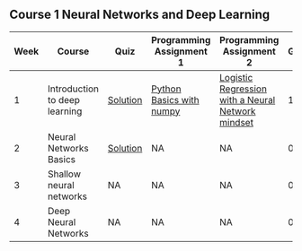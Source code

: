 ## Course 1 Neural Networks and Deep Learning
Week | Course | Quiz | Programming Assignment 1 | Programming Assignment 2 | Grade 
--- | --- | --- | --- | --- | --- 
1 | Introduction to deep learning | [Solution](https://github.com/xnone/coursera-deep-learning/blob/master/Course-1-Neural-Networks-and-Deep-Learning/week1/Week1_Quiz.pdf) | [Python Basics with numpy]() | [Logistic Regression with a Neural Network mindset]() | 100%
2 | Neural Networks Basics | [Solution](https://github.com/xnone/coursera-deep-learning/blob/master/Course-1-Neural-Networks-and-Deep-Learning/week2/Week2_Quiz.pdf) | NA | NA | 0%
3 | Shallow neural networks | NA | NA | NA | 0%
4 | Deep Neural Networks | NA | NA | NA | 0%
